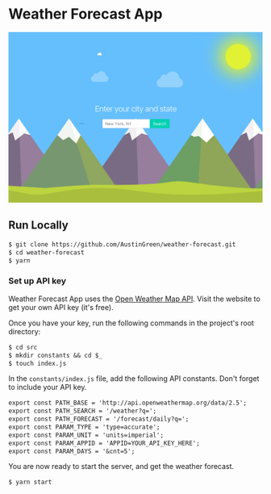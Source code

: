 # Weather Forecast App

![Weather Forecast](https://raw.githubusercontent.com/AustinGreen/weather-forecast/master/home_page.png)

## Run Locally
```
$ git clone https://github.com/AustinGreen/weather-forecast.git
$ cd weather-forecast
$ yarn
```
### Set up API key
Weather Forecast App uses the [Open Weather Map API](http://openweathermap.org/api). Visit the website to get your own API key (it's free).

Once you have your key, run the following commands in the project's root directory:
```
$ cd src
$ mkdir constants && cd $_
$ touch index.js
```

In the `constants/index.js` file, add the following API constants. Don't forget to include your API key.
```
export const PATH_BASE = 'http://api.openweathermap.org/data/2.5';
export const PATH_SEARCH = '/weather?q=';
export const PATH_FORECAST = '/forecast/daily?q=';
export const PARAM_TYPE = 'type=accurate';
export const PARAM_UNIT = 'units=imperial';
export const PARAM_APPID = 'APPID=YOUR_API_KEY_HERE';
export const PARAM_DAYS = '&cnt=5';
```

You are now ready to start the server, and get the weather forecast.
```
$ yarn start
```

